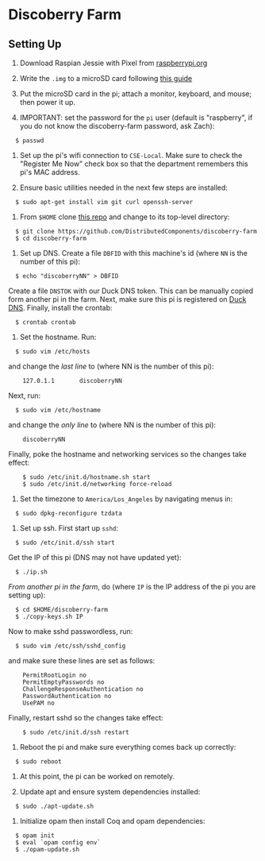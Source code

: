 # Discoberry Farm

## Setting Up

1. Download Raspian Jessie with Pixel from
   [raspberrypi.org](https://www.raspberrypi.org/downloads/raspbian/)

1. Write the `.img` to a microSD card following
   [this guide](https://www.raspberrypi.org/documentation/installation/installing-images/README.md)

1. Put the microSD card in the pi; attach a monitor, keyboard, and mouse;
   then power it up.

1. IMPORTANT: set the password for the `pi` user (default is "raspberry",
   if you do not know the discoberry-farm password, ask Zach):
```
  $ passwd
```

1. Set up the pi's wifi connection to `CSE-Local`. Make sure to check the
   "Register Me Now" check box so that the department remembers this pi's
   MAC address.

1. Ensure basic utilities needed in the next few steps are installed:
```
  $ sudo apt-get install vim git curl openssh-server
```

1. From `$HOME` clone [this repo](https://github.com/DistributedComponents/discoberry-farm)
   and change to its top-level directory:
```
  $ git clone https://github.com/DistributedComponents/discoberry-farm
  $ cd discoberry-farm
```

1. Set up DNS. Create a file `DBFID` with this machine's id (where `NN` is
   the number of this pi):
```
  $ echo "discoberryNN" > DBFID
```
   Create a file `DNSTOK` with our Duck DNS token. This can be manually
   copied form another pi in the farm. Next, make sure this pi is
   registered on [Duck DNS](https://www.duckdns.org/). Finally, install
   the crontab:
```
  $ crontab crontab
```

1. Set the hostname. Run:
```
  $ sudo vim /etc/hosts
```
  and change the *last line* to (where NN is the number of this pi):
```
    127.0.1.1       discoberryNN
```
  Next, run:
```
  $ sudo vim /etc/hostname
```
  and change the *only line* to (where NN is the number of this pi):
```
    discoberryNN
```
  Finally, poke the hostname and networking services so the changes take effect:
```
	$ sudo /etc/init.d/hostname.sh start
	$ sudo /etc/init.d/networking force-reload
```

1. Set the timezone to `America/Los_Angeles` by navigating menus in:
```
  $ sudo dpkg-reconfigure tzdata
```

1. Set up ssh.  First start up `sshd`:
```
  $ sudo /etc/init.d/ssh start
```
  Get the IP of this pi (DNS may not have updated yet):
```
  $ ./ip.sh
```
  *From another pi in the farm*, do (where `IP` is the IP address of the pi
  you are setting up):
```
  $ cd $HOME/discoberry-farm
  $ ./copy-keys.sh IP
```
  Now to make sshd passwordless, run:
```
  $ sudo vim /etc/ssh/sshd_config
```
  and make sure these lines are set as follows:
```
    PermitRootLogin no
    PermitEmptyPasswords no
    ChallengeResponseAuthentication no
    PasswordAuthentication no
    UsePAM no
```
  Finally, restart sshd so the changes take effect:
```
	$ sudo /etc/init.d/ssh restart
```

1. Reboot the pi and make sure everything comes back up correctly:
```
  $ sudo reboot
```

1. At this point, the pi can be worked on remotely.

1. Update apt and ensure system dependencies installed:
```
  $ sudo ./apt-update.sh
```

1. Initialize opam then install Coq and opam dependencies:
```
  $ opam init
  $ eval `opam config env`
  $ ./opam-update.sh
```
